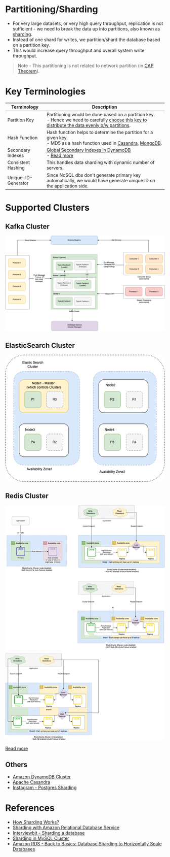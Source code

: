 # Partitioning/Sharding
- For very large datasets, or very high query throughput, replication is not sufficient - we need to break the data up into partitions, also known as [sharding](https://aws.amazon.com/what-is/database-sharding/).
- Instead of one shard for writes, we partition/shard the database based on a partition key. 
- This would increase query throughput and overall system write throughput.

> Note - This partitioning is not related to network partition (in [CAP Theorem](../../2_CAP&PACELCTheorems/CAPTheorem.md)).

# Key Terminologies

| Terminology         | Description                                                                                                                                                                                                          |
|---------------------|----------------------------------------------------------------------------------------------------------------------------------------------------------------------------------------------------------------------|
| Partition Key       | Partitioning would be done based on a partition key. <br/>- Hence we need to carefully [choose this key to distribute the data evenly b/w partitions](PartitionKey/Readme.md).                                       |
| Hash Function       | Hash function helps to determine the partition for a given key.<br/>- MD5 as a hash function used in [Casandra](../../11_WideColumn-Databases/ApacheCasandra.md), [MongoDB](../../10_Document-Databases/MongoDB.md). |
| Secondary Indexes   | [Global Secondary Indexes in DynamoDB](../../../2_AWSServices/6_DatabaseServices/AmazonDynamoDB/Readme.md) <br/>- [Read more](../../5_DatabaseInternals/Indexing.md)                                                 |
| Consistent Hashing  | This handles data sharding with dynamic number of servers.                                                                                                                                                           |
| Unique-ID-Generator | Since NoSQL dbs don't generate primary key automatically, we would have generate unique ID on the application side.                                                                                                  |

# Supported Clusters

## Kafka Cluster

![](../../../4_MessageBrokersEDA/Kafka/assets/Kafka-Architecture.drawio.png)

## ElasticSearch Cluster

![](../../9_Search-Databases/ElasticSearch/assests/ElasticSearch-Cluster.png)

## Redis Cluster

![](../../../2_AWSServices/6_DatabaseServices/AmazonElasticCache/assets/ElasticCache-Multi-AZ.drawio.png)

[Read more](../../../2_AWSServices/6_DatabaseServices/AmazonElasticCache/Readme.md)

## Others
- [Amazon DynamoDB Cluster](../../../2_AWSServices/6_DatabaseServices/AmazonDynamoDB/Partioning.md)
- [Apache Casandra](../../11_WideColumn-Databases/ApacheCasandra.md)
- [Instagram - Postgres Sharding](../../../0_HLDUseCasesProblems/SocialNetworkFacebookInstagram/Readme.md)

# References
- [How Sharding Works?](https://medium.com/@jeeyoungk/how-sharding-works-b4dec46b3f6)
- [Sharding with Amazon Relational Database Service](https://aws.amazon.com/blogs/database/sharding-with-amazon-relational-database-service/)
- [Interviewbit - Sharding a database](https://www.interviewbit.com/problems/sharding-a-database/)
- [Sharding in MySQL Cluster](https://www.mysql.com/products/cluster/scalability.html)
- [Amazon RDS - Back to Basics: Database Sharding to Horizontally Scale Databases](https://www.youtube.com/watch?v=9q-ZA6WtVy4)